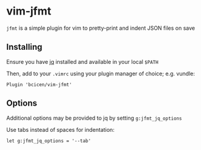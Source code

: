 # vim-jfmt

`jfmt` is a simple plugin for vim to pretty-print and indent JSON files on save

## Installing

Ensure you have [jq](https://stedolan.github.io/jq/) installed and available in your local `$PATH`

Then, add to your `.vimrc` using your plugin manager of choice; e.g. vundle:
```
Plugin 'bcicen/vim-jfmt'
```

## Options

Additional options may be provided to jq by setting `g:jfmt_jq_options`

Use tabs instead of spaces for indentation:
```
let g:jfmt_jq_options = '--tab'
```
